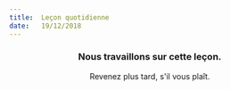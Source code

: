 ```yaml
---
title:  Leçon quotidienne
date:   19/12/2018
---
```


### <center>Nous travaillons sur cette leçon.</center>
<center>Revenez plus tard, s'il vous plaît.</center>